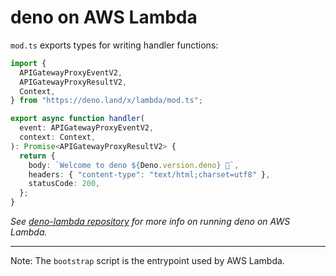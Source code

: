 # deno on AWS Lambda

`mod.ts` exports types for writing handler functions:

```ts
import {
  APIGatewayProxyEventV2,
  APIGatewayProxyResultV2,
  Context,
} from "https://deno.land/x/lambda/mod.ts";

export async function handler(
  event: APIGatewayProxyEventV2,
  context: Context,
): Promise<APIGatewayProxyResultV2> {
  return {
    body: `Welcome to deno ${Deno.version.deno} 🦕`,
    headers: { "content-type": "text/html;charset=utf8" },
    statusCode: 200,
  };
}
```

_See [deno-lambda repository](https://github.com/ehsankhfr/deno-lambda) for more info
on running deno on AWS Lambda._

---

Note: The `bootstrap` script is the entrypoint used by AWS Lambda.

